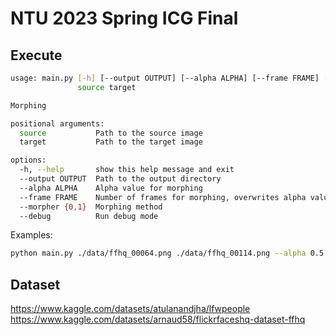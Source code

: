 # NTU 2023 Spring ICG Final

## Execute
```bash
usage: main.py [-h] [--output OUTPUT] [--alpha ALPHA] [--frame FRAME] [--morpher {0,1}] [--debug]
               source target

Morphing

positional arguments:
  source           Path to the source image
  target           Path to the target image

options:
  -h, --help       show this help message and exit
  --output OUTPUT  Path to the output directory
  --alpha ALPHA    Alpha value for morphing
  --frame FRAME    Number of frames for morphing, overwrites alpha value if set
  --morpher {0,1}  Morphing method
  --debug          Run debug mode
```


Examples:
```bash
python main.py ./data/ffhq_00064.png ./data/ffhq_00114.png --alpha 0.5
```

## Dataset
https://www.kaggle.com/datasets/atulanandjha/lfwpeople
https://www.kaggle.com/datasets/arnaud58/flickrfaceshq-dataset-ffhq